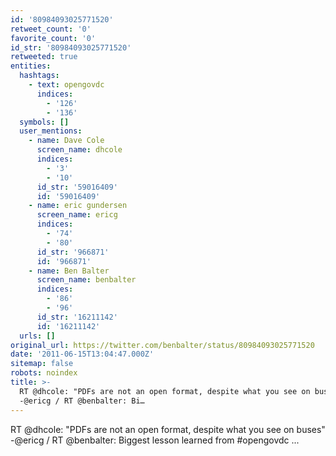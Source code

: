 ```yaml
---
id: '80984093025771520'
retweet_count: '0'
favorite_count: '0'
id_str: '80984093025771520'
retweeted: true
entities:
  hashtags:
    - text: opengovdc
      indices:
        - '126'
        - '136'
  symbols: []
  user_mentions:
    - name: Dave Cole
      screen_name: dhcole
      indices:
        - '3'
        - '10'
      id_str: '59016409'
      id: '59016409'
    - name: eric gundersen
      screen_name: ericg
      indices:
        - '74'
        - '80'
      id_str: '966871'
      id: '966871'
    - name: Ben Balter
      screen_name: benbalter
      indices:
        - '86'
        - '96'
      id_str: '16211142'
      id: '16211142'
  urls: []
original_url: https://twitter.com/benbalter/status/80984093025771520
date: '2011-06-15T13:04:47.000Z'
sitemap: false
robots: noindex
title: >-
  RT @dhcole: "PDFs are not an open format, despite what you see on buses"
  -@ericg / RT @benbalter: Bi…
---
```


RT @dhcole: "PDFs are not an open format, despite what you see on buses" -@ericg / RT @benbalter: Biggest lesson learned from #opengovdc ...
